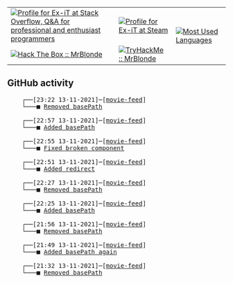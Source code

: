 <table>
    <tr>
        <td>
            <a href="https://stackoverflow.com/users/3351720/ex-it">
                <img alt="Profile for Ex-iT at Stack Overflow, Q&amp;A for professional and enthusiast programmers" src="https://stackoverflow.com/users/flair/3351720.png?theme=dark" />
            </a>
        </td>
        <td>
            <a href="https://steamcommunity.com/id/Ex-iT">
                <img alt="Profile for Ex-iT at Steam" src="https://steamcommunity-a.akamaihd.net/public/shared/images/header/globalheader_logo.png" />
            </a>
        </td>
        <td rowspan="2">
            <a href="https://github.com/Ex-iT/">
                <img alt="Most Used Languages" src="https://github-readme-stats.vercel.app/api/top-langs/?username=ex-it&layout=compact&theme=algolia" />
            </a>
        </td>
    </tr>
    <tr>
        <td>
            <a href="https://app.hackthebox.eu/profile/169430">
                <img alt="Hack The Box :: MrBlonde" src="https://www.hackthebox.eu/badge/image/169430" />
            </a>
        </td>
        <td>
            <a href="https://tryhackme.com/p/MrBlonde/">
                <img alt="TryHackMe :: MrBlonde" src="https://tryhackme-badges.s3.amazonaws.com/MrBlonde.png" />
            </a>
        </td>
    </tr>
</table>

<h2>GitHub activity</h2>

<pre>
    ┌──[23:22 13-11-2021]─[<a href="https://github.com/Ex-iT/movie-feed">movie-feed</a>]
    └───■ <a href="https://github.com/Ex-iT/movie-feed/commit/0c094bf101042c6eb18b68cccbee5cc71583eb7b">Removed basePath</a><br />
    ┌──[22:57 13-11-2021]─[<a href="https://github.com/Ex-iT/movie-feed">movie-feed</a>]
    └───■ <a href="https://github.com/Ex-iT/movie-feed/commit/447ecc7f6e1001e5b0c50b9c65d05bb70d081938">Added basePath</a><br />
    ┌──[22:55 13-11-2021]─[<a href="https://github.com/Ex-iT/movie-feed">movie-feed</a>]
    └───■ <a href="https://github.com/Ex-iT/movie-feed/commit/bb49e1fd7da0daf0f63d47431da27f4c555fa207">Fixed broken component</a><br />
    ┌──[22:51 13-11-2021]─[<a href="https://github.com/Ex-iT/movie-feed">movie-feed</a>]
    └───■ <a href="https://github.com/Ex-iT/movie-feed/commit/ce94536d8b767ae6b022cf8610d32c4bcc998381">Added redirect</a><br />
    ┌──[22:27 13-11-2021]─[<a href="https://github.com/Ex-iT/movie-feed">movie-feed</a>]
    └───■ <a href="https://github.com/Ex-iT/movie-feed/commit/b95202da64704c8c245983b2052dd218ee8d8f63">Removed basePath</a><br />
    ┌──[22:25 13-11-2021]─[<a href="https://github.com/Ex-iT/movie-feed">movie-feed</a>]
    └───■ <a href="https://github.com/Ex-iT/movie-feed/commit/6671eef1f9c1c4fccb782f9aa5f141227903c210">Added basePath</a><br />
    ┌──[21:56 13-11-2021]─[<a href="https://github.com/Ex-iT/movie-feed">movie-feed</a>]
    └───■ <a href="https://github.com/Ex-iT/movie-feed/commit/1161c91ba2d5e2cc07b4dd05dc18c297b1f8b45e">Removed basePath</a><br />
    ┌──[21:49 13-11-2021]─[<a href="https://github.com/Ex-iT/movie-feed">movie-feed</a>]
    └───■ <a href="https://github.com/Ex-iT/movie-feed/commit/65855928c859404e2262392c93e13269acfd64d7">Added basePath again</a><br />
    ┌──[21:32 13-11-2021]─[<a href="https://github.com/Ex-iT/movie-feed">movie-feed</a>]
    └───■ <a href="https://github.com/Ex-iT/movie-feed/commit/6a93f621291871908d8a499a36dd8eaaf99fc991">Removed basePath</a><br />
</pre>